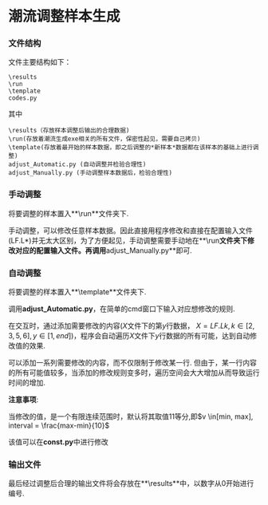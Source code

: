 # 潮流调整样本生成

### 文件结构

文件主要结构如下：

```
\results
\run
\template
codes.py
```

其中

```
\results（存放样本调整后输出的合理数据)
\run(存放着潮流生成exe相关的所有文件，保密性起见，需要自己拷贝)
\template(存放着最开始的样本数据，即之后调整的*新样本*数据都在该样本的基础上进行调整)
adjust_Automatic.py (自动调整并检验合理性)
adjust_Manually.py (手动调整样本数据后，检验合理性)
```

### 手动调整

将要调整的样本置入**\run**文件夹下.  

手动调整，可以修改任意样本数据。因此直接用程序修改和直接在配置输入文件(LF.L*)并无太大区别，为了方便起见，手动调整需要手动地在**\run**文件夹下修改对应的配置输入文件。再调用**adjust_Manually.py**即可.

### 自动调整

将要调整的样本置入**\template**文件夹下.  

调用**adjust_Automatic.py**，在简单的cmd窗口下输入对应想修改的规则.  

在交互时，通过添加需要修改的内容($X$文件下的第$y$行数据， $X=LF.Lk, k\in[2,3,5,6], y\in[1, end]$)，程序会自动遍历$X$文件下$y$行数据的所有可能，达到自动修改值的效果.  

可以添加一系列需要修改的内容，而不仅限制于修改某一行.  但由于，某一行内容的所有可能值较多，当添加的修改规则变多时，遍历空间会大大增加从而导致运行时间的增加.  

**注意事项**:

当修改的值，是一个有限连续范围时，默认将其取值11等分,即$v \in[min, max], interval = \frac{max-min}{10}$  

该值可以在**const.py**中进行修改

### 输出文件

最后经过调整后合理的输出文件将会存放在**\results**中，以数字从0开始进行编号.
